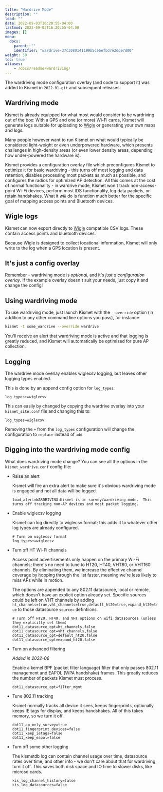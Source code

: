 ```yaml
---
title: "Wardrive Mode"
description: ""
lead: ""
date: 2022-09-03T16:20:55-04:00
lastmod: 2022-09-03T16:20:55-04:00
images: []
menu:
  docs:
    parent: ""
    identifier: "wardrive-37c3080141199b5ce6efbd7e2dde7d00"
weight: 50
toc: true
aliases: 
    - /docs/readme/wardriving/
---
```


The wardriving mode configuration overlay (and code to support it) was added to Kismet in `2022-01-git` and subsequent releases.

## Wardriving mode

Kismet is already equipped for what most would consider to be wardriving out of the box:  With a GPS and one (or more) Wi-Fi cards, Kismet will generate logs suitable for uploading to [Wigle](https://wigle.net) or generating your own maps and logs.

Many people however want to run Kismet on what would typically be considered light-weight or even underpowered hardware, which presents challenges in high-density areas (or even lower density areas, depending how under-powered the hardware is).

Kismet provides a configuration overlay file which preconfigures Kismet to optimize it for basic wardriving - this turns off most logging and data retention, disables processing most packets as much as possible, and configures the radios for optimized AP detection.  All this comes at the cost of normal functionality - in wardrive mode, Kismet won't track non-access-point Wi-Fi devices, perform most IDS functionality, log data packets, or retain handshakes.  What it *will* do is function much better for the specific goal of mapping access points and Bluetooth devices.

## Wigle logs

Kismet can now export directly to [Wigle](https://wigle.net) compatible CSV logs.  These contain access points and bluetooth devices.

Because Wigle is designed to collect locational information, Kismet will only write to the log when a GPS location is present.

## It's just a config overlay

Remember - wardriving mode is *optional*, and it's *just a configuration overlay*.  If the example overlay doesn't suit your needs, just copy it and change the config!

## Using wardriving mode

To use wardriving mode, just launch Kismet with the `--override` option (in addition to any other command line options you pass), for instance:

```bash
kismet -t some_wardrive --override wardrive
```

You'll receive an alert that wardriving mode is active and that logging is greatly reduced, and Kismet will automatically be optimized for pure AP collection.

## Logging 

The wardrive mode overlay enables wiglecsv logging, but leaves other logging types enabled. 

This is done by an append config option for `log_types`:

```
log_types+=wiglecsv
```

This can easily by changed by copying the wardrive overlay into your `kismet_site.conf` file and changing this to:

```
log_types=wiglecsv
```

Removing the `+` from the `log_types` configuration will change the configuration to `replace` instead of `add`.

## Digging into the wardriving mode config

What does wardriving mode change?  You can see all the options in the `kismet_wardrive.conf` config file:

* Raise an alert

    Kismet will fire an extra alert to make sure it's obvious wardriving mode is engaged and not all data will be logged.

    ```
    load_alert=WARDRIVING:Kismet is in survey/wardriving mode.  This turns off tracking non-AP devices and most packet logging.
    ```

* Enable wiglecsv logging

    Kismet can log directly to wiglecsv format; this adds it to whatever other log types are already configured.

    ```
    # Turn on wiglecsv format
    log_types+=wiglecsv
    ```

* Turn off HT Wi-Fi channels

    Access point advertisements only happen on the primary Wi-Fi channels; there's no need to tune to HT20, HT40, VHT80, or VHT160 channels.  By eliminating them, we increase the effective channel coverage by hopping through the list faster, meaning we're less likely to miss APs while in motion.

    The options are appended to any 802.11 datasource, local or remote, which doesn't have an explicit option already set.  Specific sources could be left on VHT channels by adding `ht_channels=true,vht_channels=true,default_ht20=true,expand_ht20=true` to those datasource `source=` defintiions.

    ```
    # Turn off HT20, HT40, and VHT options on wifi datasources (unless they explicitly set them)
    dot11_datasource_opt=ht_channels,false
    dot11_datasource_opt=vht_channels,false
    dot11_datasource_opt=default_ht20,false
    dot11_datasource_opt=expand_ht20,false
    ```

* Turn on advanced filtering

    *Added in 2022-06*

    Enable a kernel BPF (packet filter language) filter that only passes 802.11 management and EAPOL (WPA handshake) frames.  This greatly reduces the number of packets Kismet must process.

    ```
    dot11_datasource_opt=filter_mgmt
    ```

* Tune 802.11 tracking

    Kismet normally tracks all device it sees, keeps fingerprints, optionally keeps IE tags for display, and keeps handshakes.  All of this takes memory, so we turn it off.

    ```
    dot11_ap_only_survey=true
    dot11_fingerprint_devices=false
    dot11_keep_ietags=false
    dot11_keep_eapol=false
    ```

* Turn off some other logging

    The kismetdb log can contain channel usage over time, datasource rates over time, and other info - we don't care about that for wardriving, turn it off.  This saves both disk space and IO time to slower disks, like microsd cards.

    ```
    kis_log_channel_history=false
    kis_log_datasources=false
    ```

